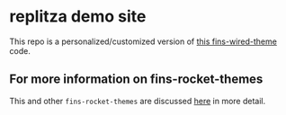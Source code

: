 # replitza demo site

This repo is a personalized/customized version of [this fins-wired-theme](https://github.com/petecarapetyan/fins-rocket-themes/blob/main/not-wired/src/docs/) code.

## For more information on fins-rocket-themes

This and other `fins-rocket-themes` are discussed [here](https://webappwriter.com/rocket-themes/) in more detail.
